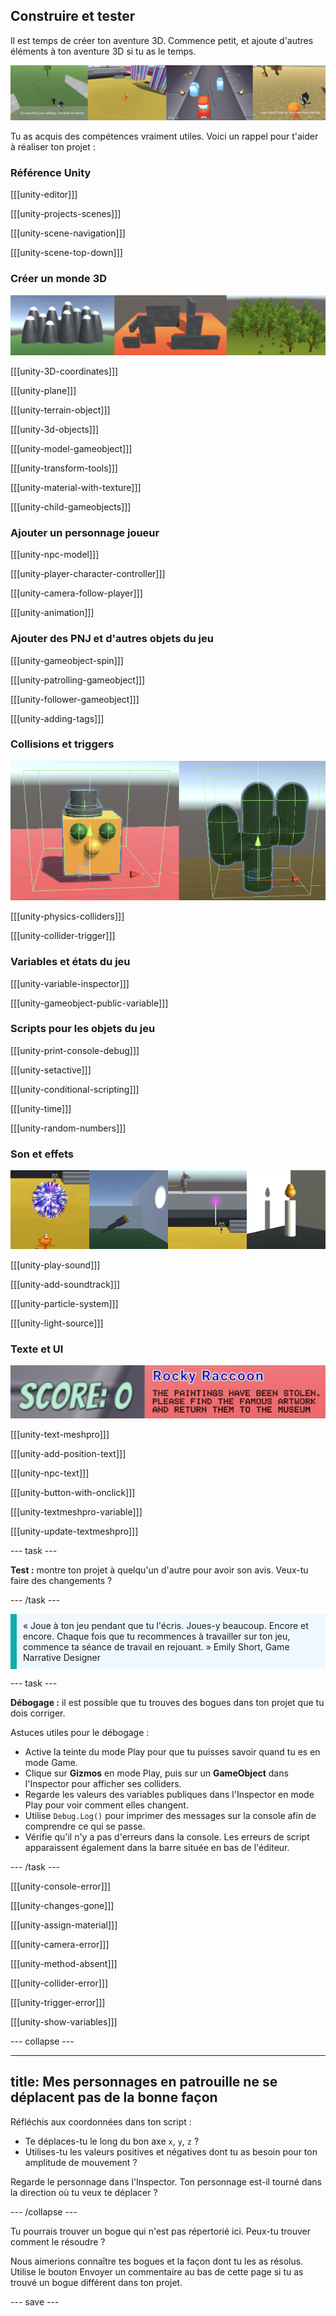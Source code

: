 ## Construire et tester

Il est temps de créer ton aventure 3D. Commence petit, et ajoute d'autres éléments à ton aventure 3D si tu as le temps.

![Une bande de quatre images montrant différents exemples d'aventures 3D.](images/examples-strip.png)

Tu as acquis des compétences vraiment utiles. Voici un rappel pour t'aider à réaliser ton projet :

### Référence Unity

[[[unity-editor]]]

[[[unity-projects-scenes]]]

[[[unity-scene-navigation]]]

[[[unity-scene-top-down]]]


### Créer un monde 3D

![Une bande d'images avec des décors créés à partir de modèles et de formes 3D.](images/scenery.png)

[[[unity-3D-coordinates]]]

[[[unity-plane]]]

[[[unity-terrain-object]]]

[[[unity-3d-objects]]]

[[[unity-model-gameobject]]]

[[[unity-transform-tools]]]

[[[unity-material-with-texture]]]

[[[unity-child-gameobjects]]]


### Ajouter un personnage joueur

[[[unity-npc-model]]]

[[[unity-player-character-controller]]]

[[[unity-camera-follow-player]]]

[[[unity-animation]]]


### Ajouter des PNJ et d'autres objets du jeu

[[[unity-gameobject-spin]]]

[[[unity-patrolling-gameobject]]]

[[[unity-follower-gameobject]]]

[[[unity-adding-tags]]]


### Collisions et triggers

![Deux images en vue Scene montrant des colliders sur différents 3D GameObjects.](images/colliders.png)

[[[unity-physics-colliders]]]

[[[unity-collider-trigger]]]

### Variables et états du jeu

[[[unity-variable-inspector]]]

[[[unity-gameobject-public-variable]]]


### Scripts pour les objets du jeu

[[[unity-print-console-debug]]]

[[[unity-setactive]]]

[[[unity-conditional-scripting]]]

[[[unity-time]]]

[[[unity-random-numbers]]]


### Son et effets

![Une bande d'images avec des effets de particules de feu d'artifice et une source de lumière utilisée pour mettre en évidence différentes zones de la vue Game.](images/particles-light.gif)

[[[unity-play-sound]]]

[[[unity-add-soundtrack]]]

[[[unity-particle-system]]]

[[[unity-light-source]]]


### Texte et UI

![Une bande d'images avec du texte et des boutons affichés dans la vue Game.](images/text-buttons.png)

[[[unity-text-meshpro]]]

[[[unity-add-position-text]]]

[[[unity-npc-text]]]

[[[unity-button-with-onclick]]]

[[[unity-textmeshpro-variable]]]

[[[unity-update-textmeshpro]]]


--- task ---

**Test :** montre ton projet à quelqu'un d'autre pour avoir son avis. Veux-tu faire des changements ?

--- /task ---

<p style="border-left: solid; border-width:10px; border-color: #0faeb0; background-color: aliceblue; padding: 10px;">« Joue à ton jeu pendant que tu l'écris. Joues-y beaucoup. Encore et encore. Chaque fois que tu recommences à travailler sur ton jeu, commence ta séance de travail en rejouant. » Emily Short, Game Narrative Designer</p>

--- task ---

**Débogage :** il est possible que tu trouves des bogues dans ton projet que tu dois corriger.

Astuces utiles pour le débogage :
- Active la teinte du mode Play pour que tu puisses savoir quand tu es en mode Game.
- Clique sur **Gizmos** en mode Play, puis sur un **GameObject** dans l'Inspector pour afficher ses colliders.
- Regarde les valeurs des variables publiques dans l'Inspector en mode Play pour voir comment elles changent.
- Utilise `Debug.Log()` pour imprimer des messages sur la console afin de comprendre ce qui se passe.
- Vérifie qu'il n'y a pas d'erreurs dans la console. Les erreurs de script apparaissent également dans la barre située en bas de l'éditeur.

--- /task ---

[[[unity-console-error]]]

[[[unity-changes-gone]]]

[[[unity-assign-material]]]

[[[unity-camera-error]]]

[[[unity-method-absent]]]

[[[unity-collider-error]]]

[[[unity-trigger-error]]]

[[[unity-show-variables]]]

--- collapse ---

---
title: Mes personnages en patrouille ne se déplacent pas de la bonne façon
---

Réfléchis aux coordonnées dans ton script :
+ Te déplaces-tu le long du bon axe `x`, `y`, `z` ?
+ Utilises-tu les valeurs positives et négatives dont tu as besoin pour ton amplitude de mouvement ?

Regarde le personnage dans l'Inspector. Ton personnage est-il tourné dans la direction où tu veux te déplacer ?

--- /collapse ---

Tu pourrais trouver un bogue qui n'est pas répertorié ici. Peux-tu trouver comment le résoudre ?

Nous aimerions connaître tes bogues et la façon dont tu les as résolus. Utilise le bouton Envoyer un commentaire au bas de cette page si tu as trouvé un bogue différent dans ton projet.

--- save ---
